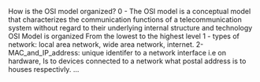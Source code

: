 How is the OSI model organized?
0 - The OSI model is a conceptual model that characterizes the communication functions of a telecommunication system without regard to their underlying internal structure and technology
 OSI Model is organized From the lowest to the highest level
 1 - types of network: local area network, wide area network, internet.
 2-MAC_and_IP_address: unique identifer to a network interface i.e on hardware, Is to devices connected to a network what postal address is to houses respectivly.
 ...